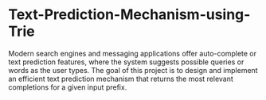 # Text-Prediction-Mechanism-using-Trie
Modern search engines and messaging applications offer auto-complete or text prediction features, where the system suggests possible queries or words as the user types. The goal of this project is to design and implement an efficient text prediction mechanism that returns the most relevant completions for a given input prefix.
